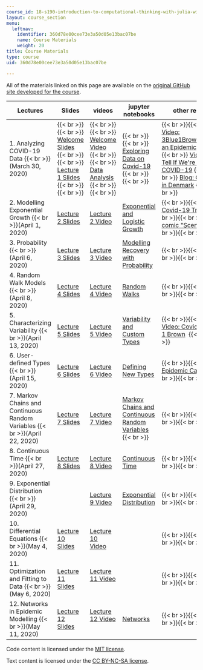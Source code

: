 ```yaml
---
course_id: 18-s190-introduction-to-computational-thinking-with-julia-with-applications-to-modeling-the-covid-19-pandemic-spring-2020
layout: course_section
menu:
  leftnav:
    identifier: 360d78e00cee73e3a50d05e13bac07be
    name: Course Materials
    weight: 20
title: Course Materials
type: course
uid: 360d78e00cee73e3a50d05e13bac07be

---
```


All of the materials linked on this page are available on the [original GitHub site developed for the course](https://github.com/mitmath/6S083/blob/master/syllabus.md).

| Lectures | Slides | videos | jupyter notebooks | other resources |
| --- | --- | --- | --- | --- |
| 1\. Analyzing COVID-19 Data  {{< br >}}(March 30, 2020) |  {{< br >}}{{< br >}} [Welcome Slides](https://docs.google.com/presentation/d/1S8PjNJoKDOqjZM1mkhFwfLMFMzA7DOy8tOODfJxSH6Q/) {{< br >}}{{< br >}} [Lecture 1 Slides](https://docs.google.com/viewer?url=https://github.com/mitmath/6S083/raw/master/lectures/01.%20Introduction%20to%20Julia.pdf) {{< br >}}{{< br >}}  |  {{< br >}}{{< br >}} [Welcome Video](https://video.odl.mit.edu/videos/25acbf684dbd4fb18caa694dc1e9cb4a/) {{< br >}}{{< br >}} [Data Analysis](https://video.odl.mit.edu/videos/6fd61898f9c841bfbf79c7163a2c960d/) {{< br >}}{{< br >}}  |  {{< br >}}{{< br >}} [Exploring Data on Covid-19](https://nbviewer.jupyter.org/github/mitmath/6S083/blob/c7e60979a98ea733d144483a296687a6370a333d/lectures/live/01%20-%20Exploring%20COVID-19%20data.ipynb) {{< br >}}{{< br >}}  |  {{< br >}}{{< br >}} [Video: 3Blue1Brown:Simulating an Epidemic](https://www.youtube.com/watch?v=gxAaO2rsdIs&feature=youtu.be&t=1)  {{< br >}}{{< br >}} [Video: How to Tell If We're Beating COVID-19](https://www.youtube.com/watch?v=54XLXg4fYsc) {{< br >}}{{< br >}} [Blog: COVID-19 in Denmark](https://doktormike.gitlab.io/post/covid-19/) {{< br >}}{{< br >}}  |
| 2\. Modelling Exponential Growth  {{< br >}}(April 1, 2020) | [Lecture 2 Slides](https://docs.google.com/viewer?url=https://github.com/mitmath/6S083/raw/master/lectures/02.%20Introduction%20to%20modelling.pdf) | [Lecture 2 Video](https://mit.zoom.us/rec/play/tZcqJu2hrWk3EoCU5ASDA6JwW43rJqOs0nQb8voJmEjgBnQBNVvybrFANuBdT4BwqQyhLs2fsHc_EOcH?continueMode=true&_x_zm_rtaid=ASHU40TnQm6DiHQVTVcqtg.1586018029563.8875e6e3159640b6b791712564660e4c&_x_zm_rhtaid=946) | [Exponential and Logistic Growth](https://nbviewer.jupyter.org/github/mitmath/6S083/blob/master/lectures/live/02%20-%20Exponential%20and%20logistic%20growth.ipynb) |  {{< br >}}{{< br >}} [Covid-19 Trajectory](https://aatishb.com/covidtrends/) {{< br >}}{{< br >}} [xkcd comic "Scenario 4"](https://xkcd.com/2289/) {{< br >}}{{< br >}}  |
| 3\. Probability  {{< br >}}(April 6, 2020) | [Lecture 3 Slides](https://docs.google.com/viewer?url=https://github.com/mitmath/6S083/raw/master/lectures/03.%20Probability.pdf) | [Lecture 3 Video](https://mit.zoom.us/rec/share/vdNMC4yg3W9ISZXV5XvyXLQ4PYHUaaa8g3cW__UNyUrv2YVoyW8RMCvfmWE2Axxk) | [Modelling Recovery with Probability](https://nbviewer.jupyter.org/github/mitmath/6S083/blob/master/lectures/live/03%20-%20Modelling%20recovery%20process%20using%20probability.ipynb) |  {{< br >}}{{< br >}} <none>  {{< br >}}{{< br >}}  |
| 4\. Random Walk Models  {{< br >}}(April 8, 2020) | [Lecture 4 Slides](https://docs.google.com/viewer?url=https://github.com/mitmath/6S083/raw/master/lectures/04.%20Probability%20II%20and%20random%20walks.pdf) | [Lecture 4 Video](https://mit.zoom.us/rec/share/_tBoKZ7Z0UpJX6-O6kfcQrERBo3veaa8hCMa_6VZn024oOZsopE1_HE1CF0ZnpLB?startTime=1586372102000) | [Random Walks](https://nbviewer.jupyter.org/github/mitmath/6S083/blob/master/lectures/live/04%20-%20Random%20walks.ipynb) |  {{< br >}}{{< br >}} <none>  {{< br >}}{{< br >}}  |
| 5\. Characterizing Variability  {{< br >}}(April 13, 2020) | [Lecture 5 Slides](https://docs.google.com/viewer?url=https://github.com/mitmath/6S083/raw/master/lectures/05.%20Variability%20and%20custom%20types.pdf) | [Lecture 5 Video](https://mit.zoom.us/rec/share/y8x_No_QriBIXtbPs2vQc54oGK3oaaa80HUZrqVbxUz8o_RDWEGav3XoJN54wLpx)  | [Variability and Custom Types](https://nbviewer.jupyter.org/github/mitmath/6S083/blob/master/lectures/live/05%20-%20Variability%20and%20custom%20types.ipynb)  |  {{< br >}}{{< br >}} [Video: Covid-19 3 Blue 1 Brown](https://youtu.be/Kas0tIxDvrg)  {{< br >}}{{< br >}}  |
| 6\. User-defined Types  {{< br >}}(April 15, 2020) | [Lecture 6 Slides](https://docs.google.com/viewer?url=https://github.com/mitmath/6S083/raw/master/lectures/06.%20Defining%20new%20types%20to%20represent%20data.pdf) | [Lecture 6 Video](https://mit.zoom.us/rec/share/2tV7C66r2jhObKPs1WbcZqInRa3ZX6a8gyVL_aZbyUkq9TEEKy-uFAPg0XBUN6gF)  | [Defining New Types](https://nbviewer.jupyter.org/github/mitmath/6S083/blob/c4720cd0e8d96e2991d888a8a21cd41cdc1d46c7/lectures/live/06%20-%20Defining%20new%20types.ipynb) |  {{< br >}}{{< br >}} [Epidemic Calculator](https://gabgoh.github.io/COVID/index.html)  {{< br >}}{{< br >}}  |
| 7\. Markov Chains and Continuous Random Variables  {{< br >}}(April 22, 2020) | [Lecture 7 Slides](https://docs.google.com/viewer?url=https://github.com/mitmath/6S083/raw/master/lectures/07.%20Markov%20chains%20and%20continuous%20random%20variables.pdf) | [Lecture 7 Video](https://mit.zoom.us/rec/play/6JYkduqhqDg3GNKVsgSDU_UrW9W6f_6shCgZqPMIzBu3VSRQYwH1b-MRZ19I4LA6s9Zkgkii3hRa3Dg?continueMode=true)   | [Markov Chains and Continuous Random Variables](https://nbviewer.jupyter.org/github/mitmath/6S083/blob/master/lectures/live/07%20-%20Markov%20chains%20and%20continuous%20random%20variables.ipynb)  {{< br >}}  |  {{< br >}}{{< br >}} <none>  {{< br >}}{{< br >}}  |
| 8\. Continuous Time  {{< br >}}(April 27, 2020) | [Lecture 8 Slides](https://docs.google.com/viewer?url=https://github.com/mitmath/6S083/raw/master/lectures/08.%20Continuous%20random%20variables.pdf) | [Lecture 8 Video](https://mit.zoom.us/rec/share/vdBRMbb26n1IWKvR2m7VZ6MzPLr-aaa8hyIX_fZemhqJWjQumKaAbjQ0_4I39fBi)   | [Continuous Time](https://nbviewer.jupyter.org/github/mitmath/6S083/blob/master/lectures/live/08%20-%20Continuous%20time.ipynb) |  {{< br >}}{{< br >}} <none>  {{< br >}}{{< br >}}  |
| 9\. Exponential Distribution  {{< br >}}(April 29, 2020) | <none> | [Lecture 9 Video](https://mit.zoom.us/rec/share/649pLprc8WNIco3f9V7kC4wKJdzjeaa80XQb__UKzBt2XiCyIvtsoULwI_jWE4Ae)   | [Exponential Distribution](https://nbviewer.jupyter.org/github/mitmath/6S083/blob/master/lectures/live/09%20-%20Exponential%20distribution.ipynb) |  {{< br >}}{{< br >}} <none> {{< br >}}{{< br >}}  |
| 10\. Differential Equations  {{< br >}}(May 4, 2020) | [Lecture 10 Slides](https://docs.google.com/presentation/d/1mL1tqBfyAZm2GEM-cIjpeVjr5zNkmXYO5-8mgV-ecVM/edit?usp=sharing) | [Lecture 10 Video](https://mit.zoom.us/rec/play/7518IuH6qzw3ToaVsASDVqRxW9XsLf2s0iYb-PMOzU22VXUEY1quY-ARa7NLJy4EoyF2cTZfZ0CsDdCy?continueMode=true)  | <none> |  {{< br >}}{{< br >}} ﻿<none> {{< br >}}{{< br >}}  |
| 11\. Optimization and Fitting to Data  {{< br >}}(May 6, 2020) | [Lecture 11 Slides](https://docs.google.com/viewer?url=https://github.com/mitmath/6S083/raw/master/lectures/11.%20Optimization%20and%20linear%20regression.pdf) | [Lecture 11 Video](https://mit.zoom.us/rec/play/uscrJO6s_W43GtzGuQSDVqB5W43uKq-sgHUZrqIEmk69AXhVZFOiN-FAa-JUrxTFKA3zRiz2ZyJnYDE?continueMode=true)   | <none> |  {{< br >}}{{< br >}} ﻿<none> {{< br >}}{{< br >}}  |
| 12\. Networks in Epidemic Modelling  {{< br >}}(May 11, 2020) | [Lecture 12 Slides](https://docs.google.com/viewer?url=https://github.com/mitmath/6S083/raw/master/lectures/12.%20Networks%20in%20epidemic%20modelling.pdf) | [Lecture 12 Video](https://mit.zoom.us/rec/share/7M5REZPPyUdOUNbrzR2EaIMqRInjT6a8hilK_KcOz06Viec_gN-vfyXZdSpFR4x3)   | [Networks](https://nbviewer.jupyter.org/github/mitmath/6S083/blob/master/lectures/live/12.%20Networks.ipynb)  |  {{< br >}}{{< br >}} <none> {{< br >}}{{< br >}}  

Code content is licensed under the [MIT license](https://opensource.org/licenses/MIT).

Text content is licensed under the [CC BY-NC-SA license](https://creativecommons.org/licenses/by-sa/4.0).